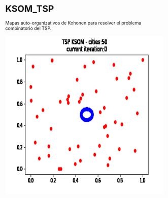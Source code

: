 # KSOM_TSP
Mapas auto-organizativos de Kohonen para resolver el problema combinatorio del TSP. 
<p><img align="center" src="https://github.com/dfs99/KSOM_TSP/blob/main/results.gif" width=500 height=500 /></p>
